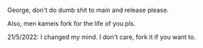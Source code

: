 George, don't do dumb shit to main and release please.

Also, men kameis fork for the life of you pls.

21/5/2022:
I changed my mind. I don't care, fork it if you want to.
